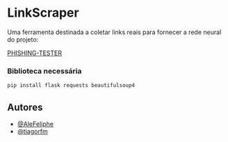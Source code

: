 # LinkScraper

Uma ferramenta destinada a coletar links reais para fornecer a rede neural do projeto:

[PHISHING-TESTER](https://github.com/tiagorfmohr/PHISHING-TESTER)

### Biblioteca necessária 

```bash
pip install flask requests beautifulsoup4
```

## Autores

- [@AleFeliphe](https://github.com/AleFeliphe)
- [@tiagorfm](https://github.com/tiagorfmohr)
